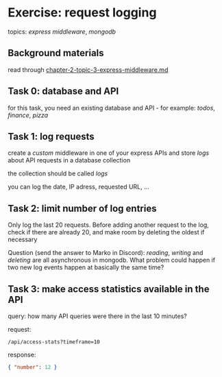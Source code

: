 # Exercise: request logging

topics: _express middleware_, _mongodb_

## Background materials

read through [chapter-2-topic-3-express-middleware.md](chapter-2-topic-3-express-middleware.md)

## Task 0: database and API

for this task, you need an existing database and API - for example: _todos_, _finance_, _pizza_

## Task 1: log requests

create a _custom_ middleware in one of your express APIs and store _logs_ about API requests in a database collection

the collection should be called _logs_

you can log the date, IP adress, requested URL, ...

## Task 2: limit number of log entries

Only log the last 20 requests. Before adding another request to the log, check if there are already 20, and make room by deleting the oldest if necessary

Question (send the answer to Marko in Discord): _reading_, _writing_ and _deleting_ are all asynchronous in mongodb. What problem could happen if two new log events happen at basically the same time?

## Task 3: make access statistics available in the API

query: how many API queries were there in the last 10 minutes?

request:

`/api/access-stats?timeframe=10`

response:

```json
{ "number": 12 }
```
